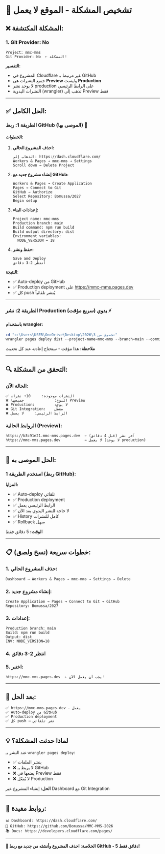 # 🔧 تشخيص المشكلة - الموقع لا يعمل

## ❌ المشكلة المكتشفة:

### 1. **Git Provider: No**
```
Project: mmc-mms
Git Provider: No  ← المشكلة!
```

**التفسير:**
- المشروع في Cloudflare غير مرتبط بـ GitHub
- جميع النشرات هي **Preview** وليست **Production**
- لا يوجد نشر production على الرابط الرئيسي
- النشرات اليدوية (wrangler) تذهب إلى Preview فقط

---

## ✅ الحل الكامل:

### الطريقة 1: ربط GitHub (الموصى بها) 🎯

#### الخطوات:
1. **احذف المشروع الحالي:**
   ```
   الذهاب إلى: https://dash.cloudflare.com/
   Workers & Pages → mmc-mms → Settings
   Scroll down → Delete Project
   ```

2. **إنشاء مشروع جديد مع GitHub:**
   ```
   Workers & Pages → Create Application
   Pages → Connect to Git
   GitHub → Authorize
   Select Repository: Bomussa/2027
   Begin setup
   ```

3. **إعدادات البناء:**
   ```
   Project name: mmc-mms
   Production branch: main
   Build command: npm run build
   Build output directory: dist
   Environment variables:
     NODE_VERSION = 18
   ```

4. **حفظ ونشر:**
   ```
   Save and Deploy
   انتظر 2-3 دقائق
   ```

**النتيجة:**
- ✅ Auto-deploy من GitHub
- ✅ Production deployment على https://mmc-mms.pages.dev
- ✅ كل push يُنشر تلقائياً

---

### الطريقة 2: نشر Production يدوي (سريع مؤقت) ⚡

#### باستخدام wrangler:
```powershell
cd "c:\Users\USER\OneDrive\Desktop\تجميع من 3\2026"
wrangler pages deploy dist --project-name=mmc-mms --branch=main --commit-dirty=true
```

**ملاحظة:** هذا مؤقت - ستحتاج إعادته عند كل تحديث

---

## 🔍 التحقق من المشكلة:

### الحالة الآن:
```
✅ النشرات موجودة:     10+ نشرات
❌ النوع:              جميعها Preview
❌ Production:         لا يوجد
❌ Git Integration:    معطّل
❌ الرابط الرئيسي:     لا يعمل
```

### الروابط الحالية (Preview):
```
https://b3c91e21.mmc-mms.pages.dev  ← آخر نشر (قبل 4 دقائق)
https://mmc-mms.pages.dev           ← لا يعمل (لا يوجد production)
```

---

## 🎯 الحل الموصى به:

### استخدم الطريقة 1 (ربط GitHub):

**المزايا:**
- ✅ Auto-deploy تلقائي
- ✅ Production deployment
- ✅ الرابط الرئيسي يعمل
- ✅ لا حاجة للنشر اليدوي بعد الآن
- ✅ History كامل للنشرات
- ✅ Rollback سهل

**الوقت:** 5 دقائق فقط

---

## 📋 خطوات سريعة (نسخ ولصق):

### 1. حذف المشروع الحالي:
```
Dashboard → Workers & Pages → mmc-mms → Settings → Delete
```

### 2. إنشاء مشروع جديد:
```
Create Application → Pages → Connect to Git → GitHub
Repository: Bomussa/2027
```

### 3. إعدادات:
```
Production branch: main
Build: npm run build
Output: dist
ENV: NODE_VERSION=18
```

### 4. انتظر 2-3 دقائق

### 5. اختبر:
```
https://mmc-mms.pages.dev  ← يجب أن يعمل الآن!
```

---

## 🚀 بعد الحل:

```
✅ https://mmc-mms.pages.dev - يعمل
✅ Auto-deploy من GitHub
✅ Production deployment
✅ كل push → نشر تلقائي
```

---

## 💡 لماذا حدثت المشكلة؟

عند النشر بـ `wrangler pages deploy`:
- ✅ ينشر الملفات
- ❌ لا يربط بـ GitHub
- ❌ يضعها في Preview فقط
- ❌ لا يُفعّل Production

**الحل:** إنشاء المشروع عبر Dashboard مع Git Integration

---

## 🔗 روابط مفيدة:

```
📊 Dashboard: https://dash.cloudflare.com/
🔧 GitHub: https://github.com/Bomussa/MMC-MMS-2026
📚 Docs: https://developers.cloudflare.com/pages/
```

---

**🎯 الخلاصة: احذف المشروع وأنشئه من جديد مع ربط GitHub - 5 دقائق فقط!**

